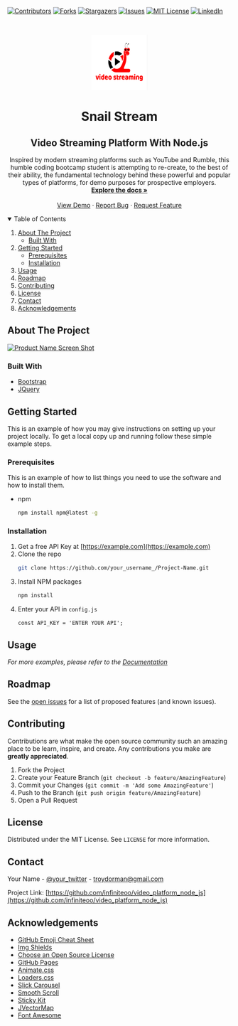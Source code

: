 [![Contributors][contributors-shield]][contributors-url]
[![Forks][forks-shield]][forks-url]
[![Stargazers][stars-shield]][stars-url]
[![Issues][issues-shield]][issues-url]
[![MIT License][license-shield]][license-url]
[![LinkedIn][linkedin-shield]][linkedin-url]

<!-- PROJECT LOGO -->
<br />
<p align="center">
  <a href="https://github.com/infiniteoo/video_platform_node_js">
    <img src="public\images\snail_video_logo.PNG" alt="Logo" width="125" height="125">
  </a>
  <h1 align="center">Snail Stream</h1>
  <h2 align="center">Video Streaming Platform With Node.js</h2>

  <p align="center">
    Inspired by modern streaming platforms such as YouTube and Rumble, this humble coding bootcamp student is attempting to re-create, to the best of their ability, the fundamental technology behind these powerful and popular types of platforms, for demo purposes for prospective employers.
    <br />
    <a href="https://github.com/infiniteoo/video_platform_node_js"><strong>Explore the docs »</strong></a>
    <br />
    <br />
    <a href="https://github.com/infiniteoo/video_platform_node_js">View Demo</a>
    ·
    <a href="https://github.com/infiniteoo/video_platform_node_js">Report Bug</a>
    ·
    <a href="https://github.com/infiniteoo/video_platform_node_js">Request Feature</a>
  </p>
</p>

<!-- TABLE OF CONTENTS -->
<details open="open">
  <summary>Table of Contents</summary>
  <ol>
    <li>
      <a href="#about-the-project">About The Project</a>
      <ul>
        <li><a href="#built-with">Built With</a></li>
      </ul>
    </li>
    <li>
      <a href="#getting-started">Getting Started</a>
      <ul>
        <li><a href="#prerequisites">Prerequisites</a></li>
        <li><a href="#installation">Installation</a></li>
      </ul>
    </li>
    <li><a href="#usage">Usage</a></li>
    <li><a href="#roadmap">Roadmap</a></li>
    <li><a href="#contributing">Contributing</a></li>
    <li><a href="#license">License</a></li>
    <li><a href="#contact">Contact</a></li>
    <li><a href="#acknowledgements">Acknowledgements</a></li>
  </ol>
</details>

<!-- ABOUT THE PROJECT -->

## About The Project

[![Product Name Screen Shot][product-screenshot]](https://example.com)

### Built With

- [Bootstrap](https://getbootstrap.com)
- [JQuery](https://jquery.com)

<!-- GETTING STARTED -->

## Getting Started

This is an example of how you may give instructions on setting up your project locally.
To get a local copy up and running follow these simple example steps.

### Prerequisites

This is an example of how to list things you need to use the software and how to install them.

- npm
  ```sh
  npm install npm@latest -g
  ```

### Installation

1. Get a free API Key at [https://example.com](https://example.com)
2. Clone the repo
   ```sh
   git clone https://github.com/your_username_/Project-Name.git
   ```
3. Install NPM packages
   ```sh
   npm install
   ```
4. Enter your API in `config.js`
   ```JS
   const API_KEY = 'ENTER YOUR API';
   ```

<!-- USAGE EXAMPLES -->

## Usage

_For more examples, please refer to the [Documentation](https://example.com)_

<!-- ROADMAP -->

## Roadmap

See the [open issues](https://github.com/infiniteoo/video_platform_node_js) for a list of proposed features (and known issues).

<!-- CONTRIBUTING -->

## Contributing

Contributions are what make the open source community such an amazing place to be learn, inspire, and create. Any contributions you make are **greatly appreciated**.

1. Fork the Project
2. Create your Feature Branch (`git checkout -b feature/AmazingFeature`)
3. Commit your Changes (`git commit -m 'Add some AmazingFeature'`)
4. Push to the Branch (`git push origin feature/AmazingFeature`)
5. Open a Pull Request

<!-- LICENSE -->

## License

Distributed under the MIT License. See `LICENSE` for more information.

<!-- CONTACT -->

## Contact

Your Name - [@your_twitter](https://twitter.com/doormant) - troydorman@gmail.com

Project Link: [https://github.com/infiniteoo/video_platform_node_js](https://github.com/infiniteoo/video_platform_node_js)

<!-- ACKNOWLEDGEMENTS -->

## Acknowledgements

- [GitHub Emoji Cheat Sheet](https://www.webpagefx.com/tools/emoji-cheat-sheet)
- [Img Shields](https://shields.io)
- [Choose an Open Source License](https://choosealicense.com)
- [GitHub Pages](https://pages.github.com)
- [Animate.css](https://daneden.github.io/animate.css)
- [Loaders.css](https://connoratherton.com/loaders)
- [Slick Carousel](https://kenwheeler.github.io/slick)
- [Smooth Scroll](https://github.com/cferdinandi/smooth-scroll)
- [Sticky Kit](http://leafo.net/sticky-kit)
- [JVectorMap](http://jvectormap.com)
- [Font Awesome](https://fontawesome.com)

<!-- MARKDOWN LINKS & IMAGES -->
<!-- https://www.markdownguide.org/basic-syntax/#reference-style-links -->

[contributors-shield]: https://img.shields.io/github/contributors/infiniteoo/video_platform_node_js.svg?style=for-the-badge
[contributors-url]: https://github.com/infiniteoo/video_platform_node_js/graphs/contributors
[forks-shield]: https://img.shields.io/github/forks/infiniteoo/video_platform_node_js.svg?style=for-the-badge
[forks-url]: https://github.com/infiniteoo/video_platform_node_js/network/members
[stars-shield]: https://img.shields.io/github/stars/infiniteoo/video_platform_node_js.svg?style=for-the-badge
[stars-url]: https://github.com/infiniteoo/video_platform_node_js/stargazers
[issues-shield]: https://img.shields.io/github/issues/infiniteoo/video_platform_node_js.svg?style=for-the-badge
[issues-url]: https://github.com/infiniteoo/video_platform_node_js/issues
[license-shield]: https://img.shields.io/github/license/infiniteoo/video_platform_node_js.svg?style=for-the-badge
[license-url]: https://github.com/othneildrew/Best-README-Template/blob/master/LICENSE.txt
[linkedin-shield]: https://img.shields.io/badge/-LinkedIn-black.svg?style=for-the-badge&logo=linkedin&colorB=555
[linkedin-url]: https://www.linkedin.com/in/t-wayne-doorman/
[product-screenshot]: images/screenshot.png
